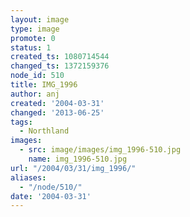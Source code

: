 ```yaml
---
layout: image
type: image
promote: 0
status: 1
created_ts: 1080714544
changed_ts: 1372159376
node_id: 510
title: IMG_1996
author: anj
created: '2004-03-31'
changed: '2013-06-25'
tags:
  - Northland
images:
  - src: image/images/img_1996-510.jpg
    name: img_1996-510.jpg
url: "/2004/03/31/img_1996/"
aliases:
  - "/node/510/"
date: '2004-03-31'
---
```


